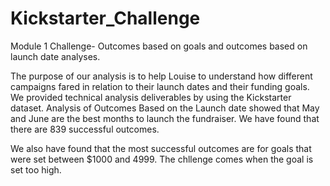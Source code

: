 # Kickstarter_Challenge
Module 1 Challenge-
Outcomes based on goals and outcomes based on launch date analyses.
 

The purpose of our analysis is to help Louise to understand how different campaigns fared in relation to their launch dates and their funding goals. 
We provided technical analysis deliverables by using the Kickstarter dataset.
Analysis of Outcomes Based on the Launch date showed that May and June are the best months to launch the fundraiser. 
We have found that there are 839 successful outcomes. 

We also have found that the most successful outcomes are for goals that were set between $1000 and 4999. The chllenge comes when the goal is set too high. 

